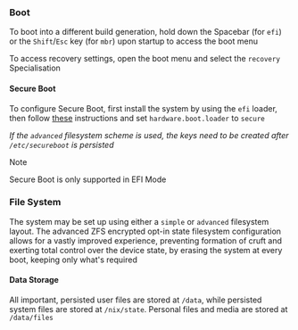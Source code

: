 ### Boot

To boot into a different build generation, hold down the Spacebar (for `efi`) or the `Shift`/`Esc` key (for `mbr`) upon startup to access the boot menu

To access recovery settings, open the boot menu and select the `recovery` Specialisation

#### Secure Boot

To configure Secure Boot, first install the system by using the `efi` loader, then follow [these](https://github.com/nix-community/lanzaboote/blob/v0.3.0/docs/QUICK_START.md) instructions and set `hardware.boot.loader` to `secure`

_If the `advanced` filesystem scheme is used, the keys need to be created after `/etc/secureboot` is persisted_

> [!NOTE]
> Secure Boot is only supported in EFI Mode

### File System

The system may be set up using either a `simple` or `advanced` filesystem layout. The advanced ZFS encrypted opt-in state filesystem configuration allows for a vastly improved experience, preventing formation of cruft and exerting total control over the device state, by erasing the system at every boot, keeping only what's required

#### Data Storage

All important, persisted user files are stored at `/data`, while persisted system files are stored at `/nix/state`. Personal files and media are stored at `/data/files`
